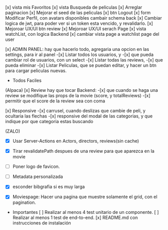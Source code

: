[x] vista mis Favoritos
[x] vista Busqueda de peliculas
[x] Arreglar paginacion
[x] Mejorar el seed de las peliculas 
[x] btn Logout
[x] form Modificar Perfil, con avatars disponibles cambair schema back
[x] Cambiar logica de jwt, para poder ver si un token esta vencido, y revalidarlo.
[x] Mejoroar UX/UI btn review
[x] Mejoroar UX/UI serach Page
[x] vista watchList, con logica Backend
[x] cambiar vista page a watchlist page del user

[x] ADMIN PANEL: hay que hacerlo todo, agregaria una opcion en las settings, para ir al panel
    -[x] Listar todos los usuarios, y 
    -[x] que pueda cambiar rol de usuarios, con un select
    -[x] Listar todas las reviews, 
    -[x] que pueda eliminar
    -[x] Listar Peliculas, que se puedan editar, y hacer un btn para cargar peliculas nuevas.

- Todos Faciles


(Alpaca)
[x] Review hay que tocar Backend:
    -[x] que cuando se haga una review se modifique las props de la movie (score, y totalReviews)
    -[x] permitir que el score de la review sea con coma
    
[x] Responsive
    -[x]  carrusel, cuando deslizas que cambie de peli, y ocultaria las flechas
    -[x] responsive del modal de las categorias, y que indique por que categoria estas buscando

(ZALO)
-[x] Usar Server-Actions en Actors, directors, reviews(sin cache)
-[x] Tirar revalidatePath despues de una review para que aparezca en la movie
-[ ] Poner logo de favicon.
-[ ] Metadata personalizada
-[x] esconder bibgrafia si es muy larga
-[x] Moviespage: Hacer una pagina que muestre solamente el grid, con el pagination.


- Importantes
[ ] Realizar al menos 4 test unitario de un componente.
[ ] Realizar al menos 1 test de end-to-end.
[x] README.md con instrucciones de instalación





<!-- [ ] Like en las reviews, hay que hacer modulo en el back, y ordenar las reviews siempre por likes -->
<!-- Mejoras que nos recomendo Alejo
[x] Baja Logica, agregar atr deleted at a todas las clases, y cambiar las querys.
[x] Normalizar la BD, que todas las entidades tengan createdAt, updatedAt
[ ] Usar transactions, en los metodos de los controller que usen mas de un DAO
[ ] Separar la logica de express, con la de negocio, agregando la capa service, habria que tocar todo el codigo, es para kilombo. -->